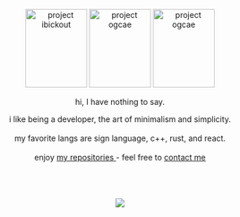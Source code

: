 <p align="center">
    <img width="110" height="140px" src="https://i.imgur.com/RSBElq8.png" alt="project ibickout"> <img width="110" height="140px" src="https://i.imgur.com/PrCklvK.jpeg" alt="project ogcae">  <img width="110" height="140px" src="https://i.imgur.com/g9m7k8q.png" alt="project ogcae"> 
    <p align="center">        hi, I have nothing to say.
        <p align="center">    i like being a developer, the art of minimalism and simplicity.  <br><br>
                              my favorite langs ​​are sign language, c++, rust, and react.       <br><br>
                              enjoy <a href="https://github.com/ogcae?tab=repositories"> my repositories </a> - feel free to <a href="mailto:c.ogcae@engineer.com"> contact me         
                                                                                                </a>
                                                                                                <br><br>
                                                                                                <br><br>
    <p align=center> <img src=https://komarev.com/ghpvc/?username=ogcae&color=grey&style=flat-square&label=%E2%8C%A5>
                                                                                                 </div>
